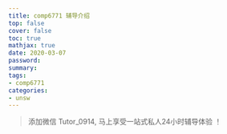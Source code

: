 ```yaml
---
title: comp6771 辅导介绍
top: false
cover: false
toc: true
mathjax: true
date: 2020-03-07
password:
summary:
tags:
- comp6771
categories:
- unsw
---
```


> 添加微信 Tutor_0914, 马上享受一站式私人24小时辅导体验 ！


